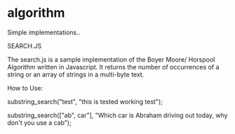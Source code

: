 # algorithm
Simple implementations.. 

SEARCH.JS 

The search.js is a sample implementation of the Boyer Moore/ Horspool Algorithm written in Javascript. It returns the number of occurrences of a string or an array of strings in a multi-byte text.

How to Use: 

substring_search("test", "this is tested working test");

substring_search(["ab", car"], "Which car is Abraham driving out today, why don't you use a cab"); 



